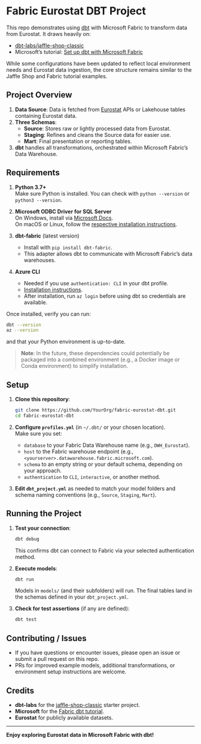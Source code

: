 # Fabric Eurostat DBT Project

This repo demonstrates using [dbt](https://www.getdbt.com/) with Microsoft Fabric to transform data from Eurostat. It draws heavily on:

- [dbt-labs/jaffle-shop-classic](https://github.com/dbt-labs/jaffle-shop-classic)  
- Microsoft’s tutorial: [Set up dbt with Microsoft Fabric](https://learn.microsoft.com/en-us/fabric/data-warehouse/tutorial-setup-dbt)

While some configurations have been updated to reflect local environment needs and Eurostat data ingestion, the core structure remains similar to the Jaffle Shop and Fabric tutorial examples.

## Project Overview

1. **Data Source**: Data is fetched from [Eurostat](https://ec.europa.eu/eurostat/web/main) APIs or Lakehouse tables containing Eurostat data.  
2. **Three Schemas**:
   - **Source**: Stores raw or lightly processed data from Eurostat.  
   - **Staging**: Refines and cleans the Source data for easier use.  
   - **Mart**: Final presentation or reporting tables.  
3. **dbt** handles all transformations, orchestrated within Microsoft Fabric’s Data Warehouse.

## Requirements

1. **Python 3.7+**  
   Make sure Python is installed. You can check with `python --version` or `python3 --version`.

2. **Microsoft ODBC Driver for SQL Server**  
   On Windows, install via [Microsoft Docs](https://learn.microsoft.com/sql/connect/odbc/download-odbc-driver-for-sql-server).  
   On macOS or Linux, follow the [respective installation instructions](https://learn.microsoft.com/sql/connect/odbc/).

3. **dbt-fabric** (latest version)  
   - Install with `pip install dbt-fabric`.  
   - This adapter allows dbt to communicate with Microsoft Fabric’s data warehouses.

4. **Azure CLI**  
   - Needed if you use `authentication: CLI` in your dbt profile.  
   - [Installation instructions](https://learn.microsoft.com/cli/azure/install-azure-cli).  
   - After installation, run `az login` before using dbt so credentials are available.

Once installed, verify you can run:
```bash
dbt --version
az --version
```
and that your Python environment is up-to-date.

> **Note**: In the future, these dependencies could potentially be packaged into a combined environment (e.g., a Docker image or Conda environment) to simplify installation.

## Setup

1. **Clone this repository**:
   ```bash
   git clone https://github.com/YourOrg/fabric-eurostat-dbt.git
   cd fabric-eurostat-dbt
   ```

2. **Configure `profiles.yml`** (in `~/.dbt/` or your chosen location).  
   Make sure you set:
   - `database` to your Fabric Data Warehouse name (e.g., `DWH_Eurostat`).  
   - `host` to the Fabric warehouse endpoint (e.g., `<yourserver>.datawarehouse.fabric.microsoft.com`).  
   - `schema` to an empty string or your default schema, depending on your approach.  
   - `authentication` to `CLI`, `interactive`, or another method.

3. **Edit `dbt_project.yml`** as needed to match your model folders and schema naming conventions (e.g., `Source`, `Staging`, `Mart`).

## Running the Project

1. **Test your connection**:
   ```bash
   dbt debug
   ```
   This confirms dbt can connect to Fabric via your selected authentication method.

2. **Execute models**:
   ```bash
   dbt run
   ```
   Models in `models/` (and their subfolders) will run. The final tables land in the schemas defined in your `dbt_project.yml`.

3. **Check for test assertions** (if any are defined):
   ```bash
   dbt test
   ```

## Contributing / Issues

- If you have questions or encounter issues, please open an issue or submit a pull request on this repo.
- PRs for improved example models, additional transformations, or environment setup instructions are welcome.

## Credits

- **dbt-labs** for the [jaffle-shop-classic](https://github.com/dbt-labs/jaffle-shop-classic) starter project.
- **Microsoft** for the [Fabric dbt tutorial](https://learn.microsoft.com/en-us/fabric/data-warehouse/tutorial-setup-dbt).
- **Eurostat** for publicly available datasets.

---

**Enjoy exploring Eurostat data in Microsoft Fabric with dbt!**
